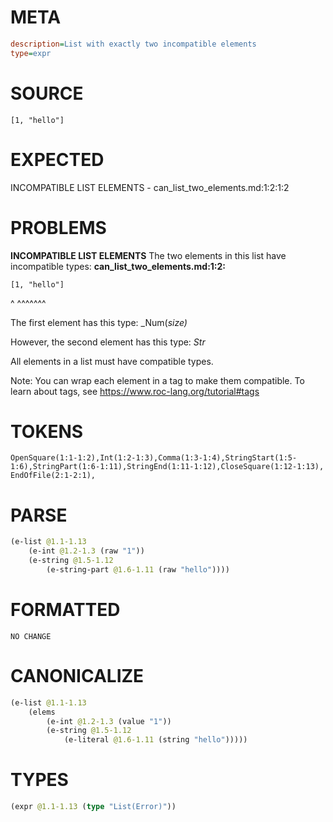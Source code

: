 # META
~~~ini
description=List with exactly two incompatible elements
type=expr
~~~
# SOURCE
~~~roc
[1, "hello"]
~~~
# EXPECTED
INCOMPATIBLE LIST ELEMENTS - can_list_two_elements.md:1:2:1:2
# PROBLEMS
**INCOMPATIBLE LIST ELEMENTS**
The two elements in this list have incompatible types:
**can_list_two_elements.md:1:2:**
```roc
[1, "hello"]
```
 ^  ^^^^^^^

The first element has this type:
    _Num(_size)_

However, the second element has this type:
    _Str_

All elements in a list must have compatible types.

Note: You can wrap each element in a tag to make them compatible.
To learn about tags, see <https://www.roc-lang.org/tutorial#tags>

# TOKENS
~~~zig
OpenSquare(1:1-1:2),Int(1:2-1:3),Comma(1:3-1:4),StringStart(1:5-1:6),StringPart(1:6-1:11),StringEnd(1:11-1:12),CloseSquare(1:12-1:13),
EndOfFile(2:1-2:1),
~~~
# PARSE
~~~clojure
(e-list @1.1-1.13
	(e-int @1.2-1.3 (raw "1"))
	(e-string @1.5-1.12
		(e-string-part @1.6-1.11 (raw "hello"))))
~~~
# FORMATTED
~~~roc
NO CHANGE
~~~
# CANONICALIZE
~~~clojure
(e-list @1.1-1.13
	(elems
		(e-int @1.2-1.3 (value "1"))
		(e-string @1.5-1.12
			(e-literal @1.6-1.11 (string "hello")))))
~~~
# TYPES
~~~clojure
(expr @1.1-1.13 (type "List(Error)"))
~~~
